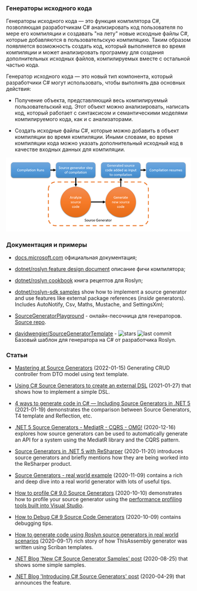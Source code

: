 ﻿### Генераторы исходного кода

Генераторы исходного кода — это функция компилятора C#, позволяющая разработчикам C# анализировать код пользователя по мере его компиляции и создавать "на лету" новые исходные файлы C#, которые добавляются в пользовательскую компиляцию. Таким образом появляется возможность создать код, который выполняется во время компиляции и может анализировать программу для создания дополнительных исходных файлов, компилируемых вместе с остальной частью кода.

Генератор исходного кода — это новый тип компонента, который разработчики C# могут использовать, чтобы выполнять два основных действия:

* Получение объекта, представляющий весь компилируемый пользовательский код. Этот объект можно анализировать, написать код, который работает с синтаксисом и семантическими моделями компилируемого кода, как и с анализаторами.

* Создать исходные файлы C#, которые можно добавить в объект компиляции во время компиляции. Иными словами, во время компиляции кода можно указать дополнительный исходный код в качестве входных данных для компиляции.

![Схема работы генераторов кода](img/source-generator-visualization.png)

### Документация и примеры

* [docs.microsoft.com](https://docs.microsoft.com/en-us/dotnet/csharp/roslyn-sdk/source-generators-overview) официальная документация;

* [dotnet/roslyn feature design document](https://github.com/dotnet/roslyn/blob/main/docs/features/source-generators.md) описание фичи компилятора;

* [dotnet/roslyn cookbook](https://github.com/dotnet/roslyn/blob/main/docs/features/source-generators.cookbook.md) книга рецептов для Roslyn;

* [dotnet/roslyn-sdk samples](https://github.com/dotnet/roslyn-sdk/tree/main/samples/CSharp/SourceGenerators) show how to implement a source generator and use features like external package references (*inside* generators). Includes AutoNotify, Csv, Maths, Mustache, and SettingsXml;

* [SourceGeneratorPlayground](https://wengier.com/SourceGeneratorPlayground) - онлайн-песочница для генераторов. [Source repo](https://github.com/davidwengier/SourceGeneratorPlayground).

* [davidwengier/SourceGeneratorTemplate](https://github.com/davidwengier/SourceGeneratorTemplate)  - ![stars](https://img.shields.io/github/stars/davidwengier/SourceGeneratorTemplate?style=flat-square&cacheSeconds=604800) ![last commit](https://img.shields.io/github/last-commit/davidwengier/SourceGeneratorTemplate?style=flat-square&cacheSeconds=86400) Базовый шаблон для генератора на C# от разработчика Roslyn.

### Статьи

* [Mastering at Source Generators](https://medium.com/c-sharp-progarmming/mastering-at-source-generators-18125a5f3fca) (2022-01-15) Generating CRUD controller from DTO model using text template.

* [Using C# Source Generators to create an external DSL](https://devblogs.microsoft.com/dotnet/using-c-source-generators-to-create-an-external-dsl/) (2021-01-27) that shows how to implement a simple DSL.

* [4 ways to generate code in C# — Including Source Generators in .NET 5](https://levelup.gitconnected.com/four-ways-to-generate-code-in-c-including-source-generators-in-net-5-9e6817db425) (2021-01-19) demonstrates the comparison between Source Generators, T4 template and Reflection, etc.

* [.NET 5 Source Generators - MediatR - CQRS - OMG!](https://www.edument.se/en/blog/post/net-5-source-generators-mediatr-cqrs) (2020-12-16) explores how source generators can be used to automatically generate an API for a system using the MediatR library and the CQRS pattern.

* [Source Generators in .NET 5 with ReSharper](https://blog.jetbrains.com/dotnet/2020/11/12/source-generators-in-net-5-with-resharper/) (2020-11-20) introduces source generators and briefly mentions how they are being worked into the ReSharper product.

* [Source Generators - real world example](https://dominikjeske.github.io/source-generators) (2020-11-09) contains a rich and deep dive into a real world generator with lots of useful tips.

* [How to profile C# 9.0 Source Generators](https://jaylee.org/archive/2020/10/10/profiling-csharp-9-source-generators.html) (2020-10-10) demonstrates how to profile your source generator using the [performance profiling tools built into Visual Studio](https://docs.microsoft.com/en-us/visualstudio/profiling/?view=vs-2019).

* [How to Debug C# 9 Source Code Generators](https://nicksnettravels.builttoroam.com/debug-code-gen/) (2020-10-09) contains debugging tips.

* [How to generate code using Roslyn source generators in real world scenarios](https://www.cazzulino.com/source-generators.html) (2020-09-17) rich story of how ThisAssembly generator was written using Scriban templates.

* [.NET Blog 'New C# Source Generator Samples' post](https://devblogs.microsoft.com/dotnet/new-c-source-generator-samples/) (2020-08-25) that shows some simple samples.

* [.NET Blog 'Introducing C# Source Generators' post](https://devblogs.microsoft.com/dotnet/introducing-c-source-generators/) (2020-04-29) that announces the feature.
